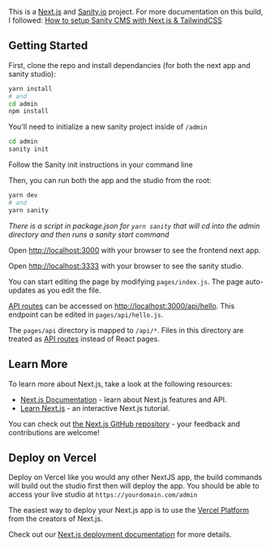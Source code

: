 This is a [Next.js](https://nextjs.org/) and [Sanity.io](https://sanity.io/) project. For more documentation on this build, I followed: [How to setup Sanity CMS with Next.js & TailwindCSS](https://www.sanity.io/guides/sanity-nextjs-tailwindcss)

## Getting Started

First, clone the repo and install dependancies (for both the next app and sanity studio):

```bash
yarn install
# and
cd admin
npm install
```

You'll need to initialize a new sanity project inside of `/admin`

```bash
cd admin
sanity init
```
Follow the Sanity init instructions in your command line

Then, you can run both the app and the studio from the root:
```bash
yarn dev
# and
yarn sanity
```
*There is a script in package.json for `yarn sanity` that will cd into the admin directory and then runs a sanity start command*

Open [http://localhost:3000](http://localhost:3000) with your browser to see the frontend next app.

Open [http://localhost:3333](http://localhost:3333) with your browser to see the sanity studio.

You can start editing the page by modifying `pages/index.js`. The page auto-updates as you edit the file.

[API routes](https://nextjs.org/docs/api-routes/introduction) can be accessed on [http://localhost:3000/api/hello](http://localhost:3000/api/hello). This endpoint can be edited in `pages/api/hello.js`.

The `pages/api` directory is mapped to `/api/*`. Files in this directory are treated as [API routes](https://nextjs.org/docs/api-routes/introduction) instead of React pages.

## Learn More

To learn more about Next.js, take a look at the following resources:

- [Next.js Documentation](https://nextjs.org/docs) - learn about Next.js features and API.
- [Learn Next.js](https://nextjs.org/learn) - an interactive Next.js tutorial.

You can check out [the Next.js GitHub repository](https://github.com/vercel/next.js/) - your feedback and contributions are welcome!

## Deploy on Vercel

Deploy on Vercel like you would any other NextJS app, the build commands will build out the studio first then will deploy the app. You should be able to access your live studio at `https://yourdomain.com/admin`

The easiest way to deploy your Next.js app is to use the [Vercel Platform](https://vercel.com/new?utm_medium=default-template&filter=next.js&utm_source=create-next-app&utm_campaign=create-next-app-readme) from the creators of Next.js.

Check out our [Next.js deployment documentation](https://nextjs.org/docs/deployment) for more details.
